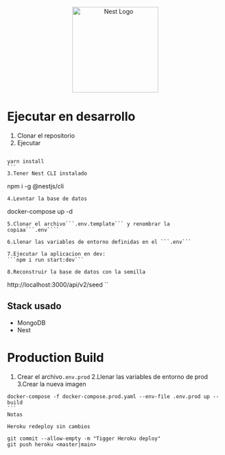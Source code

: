<p align="center">
  <a href="http://nestjs.com/" target="blank"><img src="https://nestjs.com/img/logo-small.svg" width="200" alt="Nest Logo" /></a>
</p>

# Ejecutar en desarrollo

1. Clonar el repositorio
2. Ejecutar
````

yarn install
```
3.Tener Nest CLI instalado
````
npm i -g @nestjs/cli
```
4.Levntar la base de datos
````
docker-compose up -d
```
5.Clonar el archivo```.env.template``` y renombrar la copiaa```.env````

6.Llenar las variables de entorno definidas en el ```.env```

7.Ejecutar la aplicacion en dev:
```npm i run start:dev```

8.Reconstruir la base de datos con la semilla
```

http://localhost:3000/api/v2/seed
``

## Stack usado
* MongoDB
* Nest


# Production Build
1. Crear el archivo```.env.prod```
2.Llenar las variables de entorno de prod
3.Crear la nueva imagen
````
docker-compose -f docker-compose.prod.yaml --env-file .env.prod up --build
```
Notas

Heroku redeploy sin cambios

git commit --allow-empty -m "Tigger Heroku deploy"
git push heroku <master|main>



